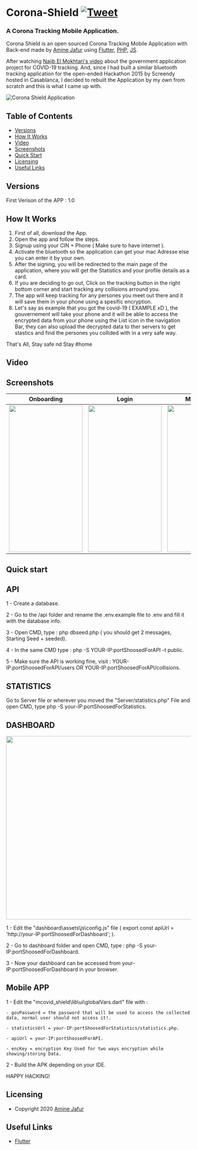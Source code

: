 # Corona-Shield <a href="https://twitter.com/intent/tweet?url=https://github.com/aminejafur/corona-shield" target="_blank">![Tweet](https://img.shields.io/twitter/url/http/shields.io.svg?style=social&logo=twitter)</a>

### A Corona Tracking Mobile Application.

Corona Shield is an open sourced Corona Tracking Mobile Application with Back-end made by <a href="https://github.com/aminejafur" target="_blank">Amine Jafur</a> using <a href="https://flutter.dev" target="_blank">Flutter</a>, <a href="https://www.php.net" target="_blank">PHP</a>, <a href="https://developer.mozilla.org/fr/docs/Web/JavaScript" target="_blank">JS</a>.


After watching <a href="https://www.youtube.com/watch?v=xTQoi30OiIc" target="_blank">Najib El Mokhtari's video</a> about the government application project for COVID-19 tracking. And, since I had built a similar bluetooth tracking application for the open-ended Hackathon 2015 by Screendy hosted in Casablanca, I decided to rebuilt the Application by my own from scratch and this is what I came up with.

![Corona Shield Application](https://raw.githubusercontent.com/aminejafur/corona-shield/master/images/mockup2.png)

## Table of Contents

* [Versions](#versions)
* [How It Works](#how-it-works)
* [Video](#video)
* [Screenshots](#screenshots)
* [Quick Start](#quick-start)
* [Licensing](#licensing)
* [Useful Links](#useful-links)

## Versions

First Verison of the APP : 1.0

## How It Works
1. First of all, download the App.
2. Open the app and follow the steps.
3. Signup using your CIN + Phone ( Make sure to have internet ).
4. Activate the bluetooth so the application can get your mac Adresse else you can enter it by your own. 
5. After the signing, you will be redirected to the main page of the application, where you will get the Statistics and your profile details as a card.
6. If you are deciding to go out, Click on the tracking button in the right bottom corner and start tracking any collisions arround you.
7. The app will keep tracking for any persones you meet out there and it will save them in your phone using a spesific encryption.
8. Let's say as example that you got the covid-19 ( EXAMPLE xD ), the gouvernement will take your phone and it will be able to access the encrypted data from your phone using the List icon in the navigation Bar, they can also upload the decrypted data to ther servers to get stastics and find the persones you collided with in a very safe way.

That's All, Stay safe nd Stay #home

## Video

## Screenshots

| Onboarding | Login | Mac Adresse | Main Screen | Radar |
|:---:|:---:|:---:|:---:|:---:|
| <img src="https://raw.githubusercontent.com/aminejafur/corona-shield/master/images/Oboarding.jpg" width="200" height="400"> | <img src="https://raw.githubusercontent.com/aminejafur/corona-shield/master/images/Login.jpg" width="200" height="400"> | <img src="https://raw.githubusercontent.com/aminejafur/corona-shield/master/images/Mac_adresse.jpg" width="200" height="400"> | <img src="https://raw.githubusercontent.com/aminejafur/corona-shield/master/images/Main.jpg" width="200" height="400"> | <img src="https://raw.githubusercontent.com/aminejafur/corona-shield/master/images/Radar.jpg" width="200" height="400"> |

## Quick start

## API 

1 - Create a database.

2 - Go to the /api folder and rename the .env.example file to .env and fill it with the database info.

3 - Open CMD, type : php dbseed.php ( you should get 2 messages, Starting Seed + seeded).

4 - In the same CMD type : php -S YOUR-IP:portShoosedForAPI -t public.

5 - Make sure the API is working fine, visit : YOUR-IP:portShoosedForAPI/users OR YOUR-IP:portShoosedForAPI/collisions.

## STATISTICS

Go to Server file or wherever you moved the "Server/statistics.php" File and open CMD, type php  -S your-IP:portShoosedForStatistics.

## DASHBOARD

<img src="https://raw.githubusercontent.com/aminejafur/corona-shield/master/images/Dashboard.png" width="900" height="500">

1 - Edit the "dashboard\assets\js\config.js" file ( export const apiUrl = 'http://your-IP:portShoosedForDashboard'; ).

2 - Go to dashboard folder and open CMD, type : php -S your-IP:portShoosedForDashboard.

3 - Now your dashboard can be accessed from your-IP:portShoosedForDashboard in your browser.


## Mobile APP

1 - Edit the "mcovid_shield\lib\ui\globalVars.dart" file with :

	- govPassword = the password that will be used to access the collected data, normal user should not access it!.

	- statisticsUrl = your-IP:portShoosedForStatistics/statistics.php.

	- apiUrl = your-IP:portShoosedForAPI.

	- encKey = encryption Key Used for two ways encryption while showing/storing Data.


2 - Build the APK depending on your IDE.

HAPPY HACKING!

## Licensing

- Copyright 2020 <a href="https://github.com/aminejafur" target="_blank">Amine Jafur</a>

## Useful Links

- <a href="https://flutter.dev" target="_blank">Flutter</a>